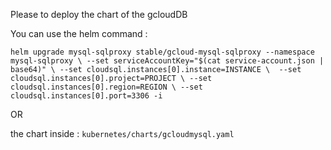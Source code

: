 Please to deploy the chart of the gcloudDB 

You can use the helm command :

`helm upgrade mysql-sqlproxy stable/gcloud-mysql-sqlproxy --namespace mysql-sqlproxy \ --set serviceAccountKey="$(cat service-account.json | base64)" \ --set cloudsql.instances[0].instance=INSTANCE \  --set cloudsql.instances[0].project=PROJECT \ --set cloudsql.instances[0].region=REGION \ --set cloudsql.instances[0].port=3306 -i`

OR

the chart inside :
`kubernetes/charts/gcloudmysql.yaml`